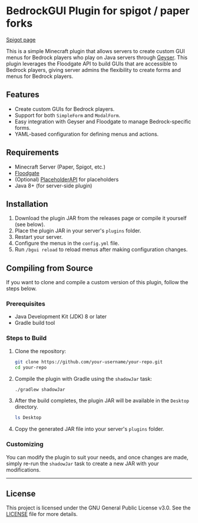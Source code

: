 # BedrockGUI Plugin for spigot / paper forks

[Spigot page]()

This is a simple Minecraft plugin that allows servers to create custom GUI menus for Bedrock players who play on Java servers through [Geyser](https://geysermc.org/). This plugin leverages the Floodgate API to build GUIs that are accessible to Bedrock players, giving server admins the flexibility to create forms and menus for Bedrock players.

## Features
- Create custom GUIs for Bedrock players.
- Support for both `SimpleForm` and `ModalForm`.
- Easy integration with Geyser and Floodgate to manage Bedrock-specific forms.
- YAML-based configuration for defining menus and actions.

## Requirements
- Minecraft Server (Paper, Spigot, etc.)
- [Floodgate](https://github.com/GeyserMC/Floodgate)
- (Optional) [PlaceholderAPI](https://www.spigotmc.org/resources/placeholderapi.6245/) for placeholders
- Java 8+ (for server-side plugin)

## Installation

1. Download the plugin JAR from the releases page or compile it yourself (see below).
2. Place the plugin JAR in your server's `plugins` folder.
3. Restart your server.
4. Configure the menus in the `config.yml` file.
5. Run `/bgui reload` to reload menus after making configuration changes.

## Compiling from Source

If you want to clone and compile a custom version of this plugin, follow the steps below.

### Prerequisites
- Java Development Kit (JDK) 8 or later
- Gradle build tool

### Steps to Build

1. Clone the repository:

    ```bash
    git clone https://github.com/your-username/your-repo.git
    cd your-repo
    ```

2. Compile the plugin with Gradle using the `shadowJar` task:

    ```bash
    ./gradlew shadowJar
    ```

3. After the build completes, the plugin JAR will be available in the `Desktop` directory.

    ```bash
    ls Desktop
    ```

4. Copy the generated JAR file into your server's `plugins` folder.

### Customizing

You can modify the plugin to suit your needs, and once changes are made, simply re-run the `shadowJar` task to create a new JAR with your modifications.

---

## License

This project is licensed under the GNU General Public License v3.0. See the [LICENSE](LICENSE) file for more details.
